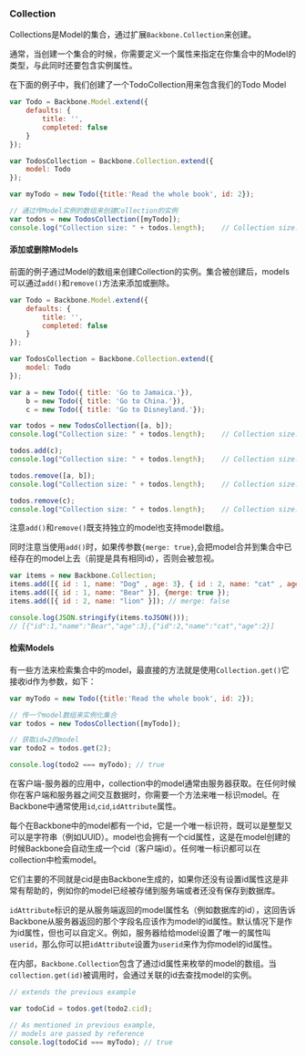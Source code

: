 ### Collection

Collections是Model的集合，通过扩展`Backbone.Collection`来创建。

通常，当创建一个集合的时候，你需要定义一个属性来指定在你集合中的Model的类型，与此同时还要包含实例属性。

在下面的例子中，我们创建了一个TodoCollection用来包含我们的Todo Model

```javascript
var Todo = Backbone.Model.extend({
    defaults: {
        title: '',
        completed: false
    }
});

var TodosCollection = Backbone.Collection.extend({
    model: Todo
});

var myTodo = new Todo({title:'Read the whole book', id: 2});

// 通过传Model实例的数组来创建Collection的实例
var todos = new TodosCollection([myTodo]);
console.log("Collection size: " + todos.length);    // Collection size: 1
```

#### 添加或删除Models

前面的例子通过Model的数组来创建Collection的实例。集合被创建后，models可以通过`add()`和`remove()`方法来添加或删除。

```javascript
var Todo = Backbone.Model.extend({
    defaults: {
        title: '',
        completed: false
    }
});

var TodosCollection = Backbone.Collection.extend({
    model: Todo
});

var a = new Todo({ title: 'Go to Jamaica.'}),
    b = new Todo({ title: 'Go to China.'}),
    c = new Todo({ title: 'Go to Disneyland.'});

var todos = new TodosCollection([a, b]);
console.log("Collection size: " + todos.length);    // Collection size: 2

todos.add(c);
console.log("Collection size: " + todos.length);    // Collection size: 3

todos.remove([a, b]);
console.log("Collection size: " + todos.length);    // Collection size: 1

todos.remove(c);
console.log("Collection size: " + todos.length);    // Collection size: 0
```

注意`add()`和`remove()`既支持独立的model也支持model数组。

同时注意当使用`add()`时，如果传参数`{merge: true}`,会把model合并到集合中已经存在的model上去（前提是具有相同id），否则会被忽视。

```javascript
var items = new Backbone.Collection;
items.add([{ id : 1, name: "Dog" , age: 3}, { id : 2, name: "cat" , age: 2}]);
items.add([{ id : 1, name: "Bear" }], {merge: true });
items.add([{ id : 2, name: "lion" }]); // merge: false

console.log(JSON.stringify(items.toJSON()));
// [{"id":1,"name":"Bear","age":3},{"id":2,"name":"cat","age":2}]
```

#### 检索Models

有一些方法来检索集合中的model，最直接的方法就是使用`Collection.get()`它接收id作为参数，如下：

```javascript
var myTodo = new Todo({title:'Read the whole book', id: 2});

// 传一个model数组来实例化集合
var todos = new TodosCollection([myTodo]);

// 获取id=2的model
var todo2 = todos.get(2);

console.log(todo2 === myTodo); // true
```

在客户端-服务器的应用中，collection中的model通常由服务器获取。在任何时候你在客户端和服务器之间交互数据时，你需要一个方法来唯一标识model。在Backbone中通常使用`id`,`cid`,`idAttribute`属性。

每个在Backbone中的model都有一个id，它是一个唯一标识符，既可以是整型又可以是字符串（例如UUID）。model也会拥有一个cid属性，这是在model创建的时候Backbone会自动生成一个cid（客户端id）。任何唯一标识都可以在collection中检索model。

它们主要的不同就是cid是由Backbone生成的，如果你还没有设置id属性这是非常有帮助的，例如你的model已经被存储到服务端或者还没有保存到数据库。

`idAttribute`标识的是从服务端返回的model属性名（例如数据库的id），这回告诉Backbone从服务器返回的那个字段名应该作为model的id属性。默认情况下是作为id属性，但也可以自定义。例如，服务器给给model设置了唯一的属性叫`userid`，那么你可以把`idAttribute`设置为`userid`来作为你model的id属性。

在内部，`Backbone.Collection`包含了通过id属性来枚举的model的数组。当`collection.get(id)`被调用时，会通过关联的id去查找model的实例。

```javascript
// extends the previous example

var todoCid = todos.get(todo2.cid);

// As mentioned in previous example, 
// models are passed by reference
console.log(todoCid === myTodo); // true
```

